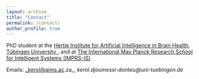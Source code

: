 ```yaml
---
layout: archive
title: "Contact"
permalink: /contact/
author_profile: true
---
```

PhD student at the <a href="https://hertie.ai/" target="_blank">Hertie Institute for Artificial Intelligence in Brain Health</a>, <a href="https://uni-tuebingen.de/en/" target="_blank"> Tübingen University </a>, and at <a href="https://imprs.is.mpg.de/"> The International Max Planck Research School for Intelligent Systems (IMPRS-IS) </a> <br>

Emails: _kerol@aims.ac.za_, _kerol.djoumessi-donteu@uni-tuebingen.de_
